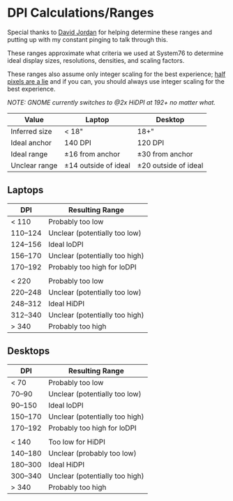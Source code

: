 # DPI Calculations/Ranges

Special thanks to [David Jordan](https://github.com/djordan2) for helping determine these ranges and putting up with my constant pinging to talk through this.

These ranges approximate what criteria we used at System76 to determine ideal display sizes, resolutions, densities, and scaling factors.

These ranges also assume only integer scaling for the best experience; [half pixels are a lie](https://medium.com/elementaryos/what-is-hidpi-and-why-does-it-matter-b024eabea20d) and if you can, you should always use integer scaling for the best experience.

_NOTE: GNOME currently switches to @2x HiDPI at 192+ no matter what._

| Value         | Laptop               | Desktop              |
|---------------|----------------------|----------------------|
| Inferred size | < 18"                | 18+"                 |
| Ideal anchor  | 140 DPI              | 120 DPI              |
| Ideal range   | ±16 from anchor      | ±30 from anchor      |
| Unclear range | ±14 outside of ideal | ±20 outside of ideal |

## Laptops

| DPI     | Resulting Range                |
|---------|--------------------------------|
| < 110   | Probably too low               |
| 110–124 | Unclear (potentially too low)  |
| 124–156 | Ideal loDPI                    |
| 156–170 | Unclear (potentially too high) |
| 170–192 | Probably too high for loDPI    |
|         |                                |
| < 220   | Probably too low               |
| 220–248 | Unclear (potentially too low)  |
| 248–312 | Ideal HiDPI                    |
| 312–340 | Unclear (potentially too high) |
| > 340   | Probably too high              |


## Desktops


| DPI     | Resulting Range                |
|---------|--------------------------------|
| < 70    | Probably too low               |
| 70–90   | Unclear (potentially too low)  |
| 90–150  | Ideal loDPI                    |
| 150–170 | Unclear (potentially too high) |
| 170–192 | Probably too high for loDPI    |
|         |                                |
| < 140   | Too low for HiDPI              |
| 140–180 | Unclear (probably too low)     |
| 180–300 | Ideal HiDPI                    |
| 300–340 | Unclear (potentially too high) |
| > 340   | Probably too high              |

